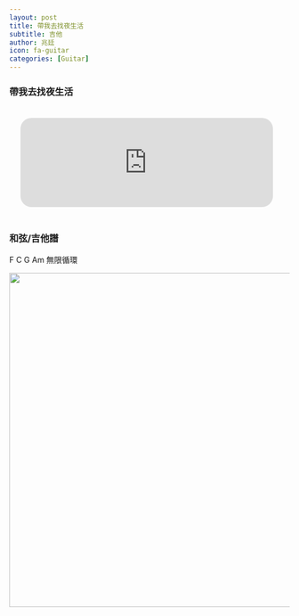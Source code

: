 ```yaml
---
layout: post
title: 帶我去找夜生活
subtitle: 吉他
author: 兆廷
icon: fa-guitar
categories: [Guitar]
---
```


<h3>帶我去找夜生活</h3>
<iframe width="90%" height="160" src="https://clyp.it/0tcqou05/widget" frameborder="0" style="margin: 20px;  border-radius: 20px;"></iframe>

<h3>和弦/吉他譜</h3>
<p>F C G Am 無限循環</p>
  <img src="https://jack34672.github.io/blog/assets/files/吉他譜_帶我去找夜生活.jpg" class="responsive" width="600" height="400" style="max-width: 100%;  height: auto;">
<br>
